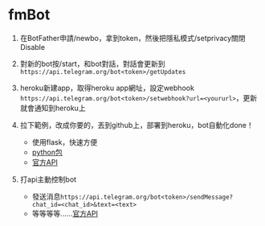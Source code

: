 # fmBot

1. 在BotFather申請/newbo，拿到token，然後把隱私模式/setprivacy關閉Disable
2. 對新的bot按/start，和bot對話，對話會更新到`https://api.telegram.org/bot<token>/getUpdates`
3. heroku新建app，取得heroku app網址，設定webhook `https://api.telegram.org/bot<token>/setwebhook?url=<yoururl>`，更新就會通知到heroku上
4. 拉下範例，改成你要的，丟到github上，部署到heroku，bot自動化done！
    
    - 使用flask，快速方便
    - [python包](https://docs.python-telegram-bot.org/en/stable/telegram.html)
    - [官方API](https://core.telegram.org/bots/api)
    
5. 打api主動控制bot
    - 發送消息`https://api.telegram.org/bot<token>/sendMessage?chat_id=<chat_id>&text=<text>`
   - 等等等等......[官方API](https://core.telegram.org/bots/api)
